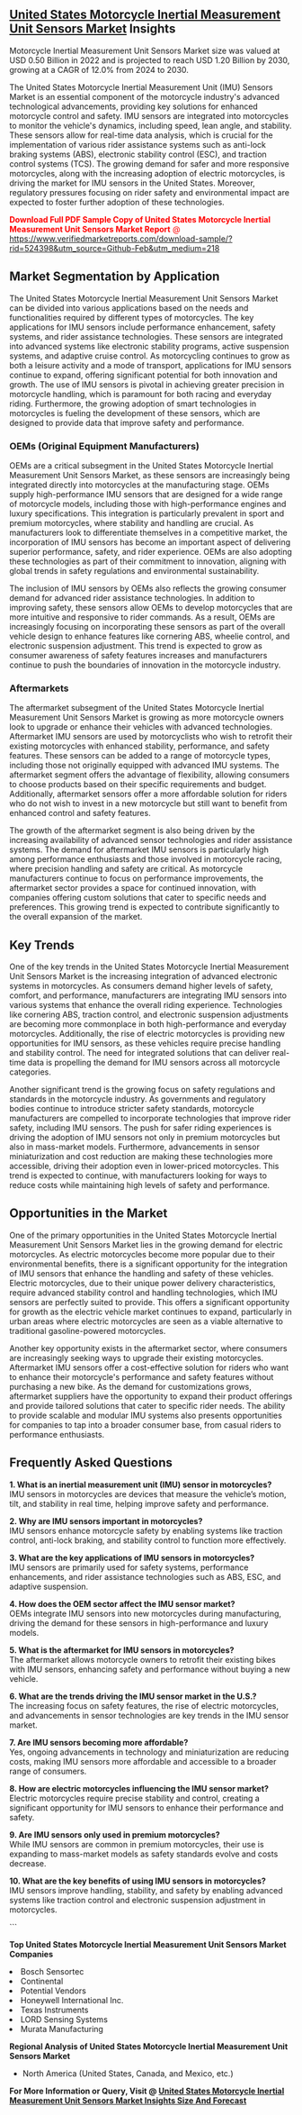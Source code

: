 <h2><a href="https://www.verifiedmarketreports.com/download-sample/?rid=524398&amp;utm_source=Github-Feb&amp;utm_medium=218" target="_blank">United States Motorcycle Inertial Measurement Unit Sensors Market</a> Insights</h2><p>Motorcycle Inertial Measurement Unit Sensors Market size was valued at USD 0.50 Billion in 2022 and is projected to reach USD 1.20 Billion by 2030, growing at a CAGR of 12.0% from 2024 to 2030.</p><p> <p>The United States Motorcycle Inertial Measurement Unit (IMU) Sensors Market is an essential component of the motorcycle industry's advanced technological advancements, providing key solutions for enhanced motorcycle control and safety. IMU sensors are integrated into motorcycles to monitor the vehicle's dynamics, including speed, lean angle, and stability. These sensors allow for real-time data analysis, which is crucial for the implementation of various rider assistance systems such as anti-lock braking systems (ABS), electronic stability control (ESC), and traction control systems (TCS). The growing demand for safer and more responsive motorcycles, along with the increasing adoption of electric motorcycles, is driving the market for IMU sensors in the United States. Moreover, regulatory pressures focusing on rider safety and environmental impact are expected to foster further adoption of these technologies. <p><span class=""><span style="color: #ff0000;"><strong>Download Full PDF Sample Copy of United States Motorcycle Inertial Measurement Unit Sensors Market Report</strong> @ </span><a href="https://www.verifiedmarketreports.com/download-sample/?rid=524398&amp;utm_source=Github-Feb&amp;utm_medium=218" target="_blank">https://www.verifiedmarketreports.com/download-sample/?rid=524398&amp;utm_source=Github-Feb&amp;utm_medium=218</a></span></p></p> <h2>Market Segmentation by Application</h2> <p>The United States Motorcycle Inertial Measurement Unit Sensors Market can be divided into various applications based on the needs and functionalities required by different types of motorcycles. The key applications for IMU sensors include performance enhancement, safety systems, and rider assistance technologies. These sensors are integrated into advanced systems like electronic stability programs, active suspension systems, and adaptive cruise control. As motorcycling continues to grow as both a leisure activity and a mode of transport, applications for IMU sensors continue to expand, offering significant potential for both innovation and growth. The use of IMU sensors is pivotal in achieving greater precision in motorcycle handling, which is paramount for both racing and everyday riding. Furthermore, the growing adoption of smart technologies in motorcycles is fueling the development of these sensors, which are designed to provide data that improve safety and performance.</p> <h3>OEMs (Original Equipment Manufacturers)</h3> <p>OEMs are a critical subsegment in the United States Motorcycle Inertial Measurement Unit Sensors Market, as these sensors are increasingly being integrated directly into motorcycles at the manufacturing stage. OEMs supply high-performance IMU sensors that are designed for a wide range of motorcycle models, including those with high-performance engines and luxury specifications. This integration is particularly prevalent in sport and premium motorcycles, where stability and handling are crucial. As manufacturers look to differentiate themselves in a competitive market, the incorporation of IMU sensors has become an important aspect of delivering superior performance, safety, and rider experience. OEMs are also adopting these technologies as part of their commitment to innovation, aligning with global trends in safety regulations and environmental sustainability.</p> <p>The inclusion of IMU sensors by OEMs also reflects the growing consumer demand for advanced rider assistance technologies. In addition to improving safety, these sensors allow OEMs to develop motorcycles that are more intuitive and responsive to rider commands. As a result, OEMs are increasingly focusing on incorporating these sensors as part of the overall vehicle design to enhance features like cornering ABS, wheelie control, and electronic suspension adjustment. This trend is expected to grow as consumer awareness of safety features increases and manufacturers continue to push the boundaries of innovation in the motorcycle industry.</p> <h3>Aftermarkets</h3> <p>The aftermarket subsegment of the United States Motorcycle Inertial Measurement Unit Sensors Market is growing as more motorcycle owners look to upgrade or enhance their vehicles with advanced technologies. Aftermarket IMU sensors are used by motorcyclists who wish to retrofit their existing motorcycles with enhanced stability, performance, and safety features. These sensors can be added to a range of motorcycle types, including those not originally equipped with advanced IMU systems. The aftermarket segment offers the advantage of flexibility, allowing consumers to choose products based on their specific requirements and budget. Additionally, aftermarket sensors offer a more affordable solution for riders who do not wish to invest in a new motorcycle but still want to benefit from enhanced control and safety features.</p> <p>The growth of the aftermarket segment is also being driven by the increasing availability of advanced sensor technologies and rider assistance systems. The demand for aftermarket IMU sensors is particularly high among performance enthusiasts and those involved in motorcycle racing, where precision handling and safety are critical. As motorcycle manufacturers continue to focus on performance improvements, the aftermarket sector provides a space for continued innovation, with companies offering custom solutions that cater to specific needs and preferences. This growing trend is expected to contribute significantly to the overall expansion of the market.</p> <h2>Key Trends</h2> <p>One of the key trends in the United States Motorcycle Inertial Measurement Unit Sensors Market is the increasing integration of advanced electronic systems in motorcycles. As consumers demand higher levels of safety, comfort, and performance, manufacturers are integrating IMU sensors into various systems that enhance the overall riding experience. Technologies like cornering ABS, traction control, and electronic suspension adjustments are becoming more commonplace in both high-performance and everyday motorcycles. Additionally, the rise of electric motorcycles is providing new opportunities for IMU sensors, as these vehicles require precise handling and stability control. The need for integrated solutions that can deliver real-time data is propelling the demand for IMU sensors across all motorcycle categories.</p> <p>Another significant trend is the growing focus on safety regulations and standards in the motorcycle industry. As governments and regulatory bodies continue to introduce stricter safety standards, motorcycle manufacturers are compelled to incorporate technologies that improve rider safety, including IMU sensors. The push for safer riding experiences is driving the adoption of IMU sensors not only in premium motorcycles but also in mass-market models. Furthermore, advancements in sensor miniaturization and cost reduction are making these technologies more accessible, driving their adoption even in lower-priced motorcycles. This trend is expected to continue, with manufacturers looking for ways to reduce costs while maintaining high levels of safety and performance.</p> <h2>Opportunities in the Market</h2> <p>One of the primary opportunities in the United States Motorcycle Inertial Measurement Unit Sensors Market lies in the growing demand for electric motorcycles. As electric motorcycles become more popular due to their environmental benefits, there is a significant opportunity for the integration of IMU sensors that enhance the handling and safety of these vehicles. Electric motorcycles, due to their unique power delivery characteristics, require advanced stability control and handling technologies, which IMU sensors are perfectly suited to provide. This offers a significant opportunity for growth as the electric vehicle market continues to expand, particularly in urban areas where electric motorcycles are seen as a viable alternative to traditional gasoline-powered motorcycles.</p> <p>Another key opportunity exists in the aftermarket sector, where consumers are increasingly seeking ways to upgrade their existing motorcycles. Aftermarket IMU sensors offer a cost-effective solution for riders who want to enhance their motorcycle's performance and safety features without purchasing a new bike. As the demand for customizations grows, aftermarket suppliers have the opportunity to expand their product offerings and provide tailored solutions that cater to specific rider needs. The ability to provide scalable and modular IMU systems also presents opportunities for companies to tap into a broader consumer base, from casual riders to performance enthusiasts.</p> <h2>Frequently Asked Questions</h2> <p><b>1. What is an inertial measurement unit (IMU) sensor in motorcycles?</b><br>IMU sensors in motorcycles are devices that measure the vehicle’s motion, tilt, and stability in real time, helping improve safety and performance.</p> <p><b>2. Why are IMU sensors important in motorcycles?</b><br>IMU sensors enhance motorcycle safety by enabling systems like traction control, anti-lock braking, and stability control to function more effectively.</p> <p><b>3. What are the key applications of IMU sensors in motorcycles?</b><br>IMU sensors are primarily used for safety systems, performance enhancements, and rider assistance technologies such as ABS, ESC, and adaptive suspension.</p> <p><b>4. How does the OEM sector affect the IMU sensor market?</b><br>OEMs integrate IMU sensors into new motorcycles during manufacturing, driving the demand for these sensors in high-performance and luxury models.</p> <p><b>5. What is the aftermarket for IMU sensors in motorcycles?</b><br>The aftermarket allows motorcycle owners to retrofit their existing bikes with IMU sensors, enhancing safety and performance without buying a new vehicle.</p> <p><b>6. What are the trends driving the IMU sensor market in the U.S.?</b><br>The increasing focus on safety features, the rise of electric motorcycles, and advancements in sensor technologies are key trends in the IMU sensor market.</p> <p><b>7. Are IMU sensors becoming more affordable?</b><br>Yes, ongoing advancements in technology and miniaturization are reducing costs, making IMU sensors more affordable and accessible to a broader range of consumers.</p> <p><b>8. How are electric motorcycles influencing the IMU sensor market?</b><br>Electric motorcycles require precise stability and control, creating a significant opportunity for IMU sensors to enhance their performance and safety.</p> <p><b>9. Are IMU sensors only used in premium motorcycles?</b><br>While IMU sensors are common in premium motorcycles, their use is expanding to mass-market models as safety standards evolve and costs decrease.</p> <p><b>10. What are the key benefits of using IMU sensors in motorcycles?</b><br>IMU sensors improve handling, stability, and safety by enabling advanced systems like traction control and electronic suspension adjustment in motorcycles.</p> ```</p><p><strong>Top United States Motorcycle Inertial Measurement Unit Sensors Market Companies</strong></p><div data-test-id=""><p><li>Bosch Sensortec</li><li> Continental</li><li> Potential Vendors</li><li> Honeywell International Inc.</li><li> Texas Instruments</li><li> LORD Sensing Systems</li><li> Murata Manufacturing</li></p><div><strong>Regional Analysis of&nbsp;United States Motorcycle Inertial Measurement Unit Sensors Market</strong></div><ul><li dir="ltr"><p dir="ltr">North America&nbsp;(United States, Canada, and Mexico, etc.)</p></li></ul><p><strong>For More Information or Query, Visit @&nbsp;</strong><strong><a href="https://www.verifiedmarketreports.com/product/motorcycle-inertial-measurement-unit-sensors-market-size-and-forecast/?utm_source=Github-Feb&amp;utm_medium=218" target="_blank">United States Motorcycle Inertial Measurement Unit Sensors Market Insights Size And Forecast</a></strong></p></div>
